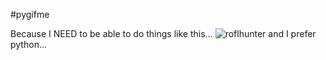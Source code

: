#pygifme

Because I NEED to be able to do things like this...
![roflhunter](http://i.imgur.com/KdLu0.gif)
and I prefer python...
